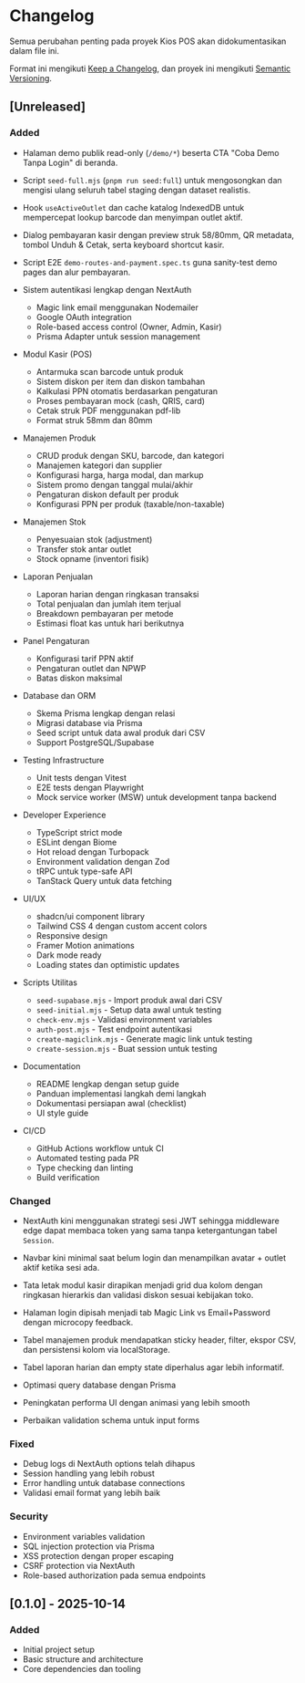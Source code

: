 # Changelog

Semua perubahan penting pada proyek Kios POS akan didokumentasikan dalam file ini.

Format ini mengikuti [Keep a Changelog](https://keepachangelog.com/id/1.0.0/),
dan proyek ini mengikuti [Semantic Versioning](https://semver.org/lang/id/).

## [Unreleased]

### Added

- Halaman demo publik read-only (`/demo/*`) beserta CTA "Coba Demo Tanpa Login" di beranda.
- Script `seed-full.mjs` (`pnpm run seed:full`) untuk mengosongkan dan mengisi ulang seluruh tabel staging dengan dataset realistis.
- Hook `useActiveOutlet` dan cache katalog IndexedDB untuk mempercepat lookup barcode dan menyimpan outlet aktif.
- Dialog pembayaran kasir dengan preview struk 58/80mm, QR metadata, tombol Unduh & Cetak, serta keyboard shortcut kasir.
- Script E2E `demo-routes-and-payment.spec.ts` guna sanity-test demo pages dan alur pembayaran.

- Sistem autentikasi lengkap dengan NextAuth
  - Magic link email menggunakan Nodemailer
  - Google OAuth integration
  - Role-based access control (Owner, Admin, Kasir)
  - Prisma Adapter untuk session management

- Modul Kasir (POS)
  - Antarmuka scan barcode untuk produk
  - Sistem diskon per item dan diskon tambahan
  - Kalkulasi PPN otomatis berdasarkan pengaturan
  - Proses pembayaran mock (cash, QRIS, card)
  - Cetak struk PDF menggunakan pdf-lib
  - Format struk 58mm dan 80mm

- Manajemen Produk
  - CRUD produk dengan SKU, barcode, dan kategori
  - Manajemen kategori dan supplier
  - Konfigurasi harga, harga modal, dan markup
  - Sistem promo dengan tanggal mulai/akhir
  - Pengaturan diskon default per produk
  - Konfigurasi PPN per produk (taxable/non-taxable)

- Manajemen Stok
  - Penyesuaian stok (adjustment)
  - Transfer stok antar outlet
  - Stock opname (inventori fisik)

- Laporan Penjualan
  - Laporan harian dengan ringkasan transaksi
  - Total penjualan dan jumlah item terjual
  - Breakdown pembayaran per metode
  - Estimasi float kas untuk hari berikutnya

- Panel Pengaturan
  - Konfigurasi tarif PPN aktif
  - Pengaturan outlet dan NPWP
  - Batas diskon maksimal

- Database dan ORM
  - Skema Prisma lengkap dengan relasi
  - Migrasi database via Prisma
  - Seed script untuk data awal produk dari CSV
  - Support PostgreSQL/Supabase

- Testing Infrastructure
  - Unit tests dengan Vitest
  - E2E tests dengan Playwright
  - Mock service worker (MSW) untuk development tanpa backend

- Developer Experience
  - TypeScript strict mode
  - ESLint dengan Biome
  - Hot reload dengan Turbopack
  - Environment validation dengan Zod
  - tRPC untuk type-safe API
  - TanStack Query untuk data fetching

- UI/UX
  - shadcn/ui component library
  - Tailwind CSS 4 dengan custom accent colors
  - Responsive design
  - Framer Motion animations
  - Dark mode ready
  - Loading states dan optimistic updates

- Scripts Utilitas
  - `seed-supabase.mjs` - Import produk awal dari CSV
  - `seed-initial.mjs` - Setup data awal untuk testing
  - `check-env.mjs` - Validasi environment variables
  - `auth-post.mjs` - Test endpoint autentikasi
  - `create-magiclink.mjs` - Generate magic link untuk testing
  - `create-session.mjs` - Buat session untuk testing

- Documentation
  - README lengkap dengan setup guide
  - Panduan implementasi langkah demi langkah
  - Dokumentasi persiapan awal (checklist)
  - UI style guide

- CI/CD
  - GitHub Actions workflow untuk CI
  - Automated testing pada PR
  - Type checking dan linting
  - Build verification

### Changed

- NextAuth kini menggunakan strategi sesi JWT sehingga middleware edge dapat membaca token yang sama tanpa ketergantungan tabel `Session`.
- Navbar kini minimal saat belum login dan menampilkan avatar + outlet aktif ketika sesi ada.
- Tata letak modul kasir dirapikan menjadi grid dua kolom dengan ringkasan hierarkis dan validasi diskon sesuai kebijakan toko.
- Halaman login dipisah menjadi tab Magic Link vs Email+Password dengan microcopy feedback.
- Tabel manajemen produk mendapatkan sticky header, filter, ekspor CSV, dan persistensi kolom via localStorage.
- Tabel laporan harian dan empty state diperhalus agar lebih informatif.

- Optimasi query database dengan Prisma
- Peningkatan performa UI dengan animasi yang lebih smooth
- Perbaikan validation schema untuk input forms

### Fixed

- Debug logs di NextAuth options telah dihapus
- Session handling yang lebih robust
- Error handling untuk database connections
- Validasi email format yang lebih baik

### Security

- Environment variables validation
- SQL injection protection via Prisma
- XSS protection dengan proper escaping
- CSRF protection via NextAuth
- Role-based authorization pada semua endpoints

## [0.1.0] - 2025-10-14

### Added

- Initial project setup
- Basic structure and architecture
- Core dependencies dan tooling
